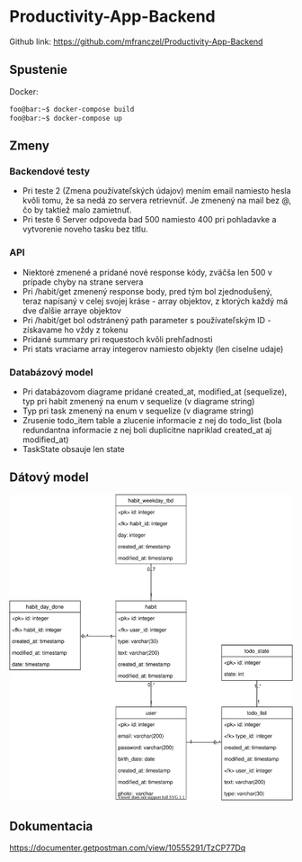 # Productivity-App-Backend

Github link: https://github.com/mfranczel/Productivity-App-Backend

## Spustenie

Docker:

```console
foo@bar:~$ docker-compose build
foo@bar:~$ docker-compose up
```

## Zmeny

### Backendové testy

- Pri teste 2 (Zmena používateľských údajov) mením email namiesto hesla kvôli tomu, že sa nedá zo servera retrievnúť. Je zmenený na mail bez @, čo by taktiež malo zamietnuť.
- Pri teste 6 Server odpoveda bad 500 namiesto 400 pri pohladavke a vytvorenie noveho tasku bez titlu.

### API

- Niektoré zmenené a pridané nové response kódy, zväčša len 500 v prípade chyby na strane servera
- Pri /habit/get zmenený response body, pred tým bol zjednodušený, teraz napísaný v celej svojej kráse - array objektov, z ktorých každý má dve ďalšie arraye objektov
- Pri /habit/get bol odstránený path parameter s používateľským ID - získavame ho vždy z tokenu
- Pridané summary pri requestoch kvôli prehľadnosti
- Pri stats vraciame array integerov namiesto objekty (len ciselne udaje)

### Databázový model
- Pri databázovom diagrame pridané created_at, modified_at (sequelize), typ pri habit zmenený na enum v sequelize (v diagrame string)
- Typ pri task zmenený na enum v sequelize (v diagrame string)
- Zrusenie todo_item table a zlucenie informacie z nej do todo_list (bola redundantna informacie z nej boli duplicitne napriklad created_at aj modified_at)
- TaskState obsauje len state


## Dátový model
![Model](./diag1.2.svg)

## Dokumentacia
https://documenter.getpostman.com/view/10555291/TzCP77Dq
